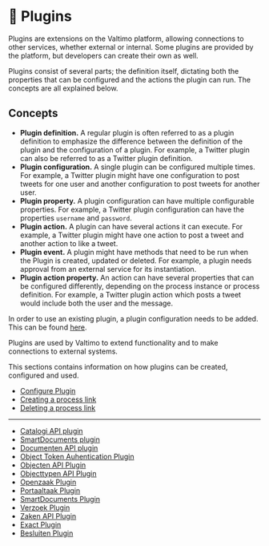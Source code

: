 # 🔌 Plugins

Plugins are extensions on the Valtimo platform, allowing connections to other services, whether external or internal. Some plugins are provided by the platform, but developers can create their own as well.

Plugins consist of several parts; the definition itself, dictating both the properties that can be configured and the actions the plugin can run. The concepts are all explained below.

## Concepts

* **Plugin definition.** A regular plugin is often referred to as a plugin definition to emphasize the difference between the definition of the plugin and the configuration of a plugin. For example, a Twitter plugin can also be referred to as a Twitter plugin definition.
* **Plugin configuration.** A single plugin can be configured multiple times. For example, a Twitter plugin might have one configuration to post tweets for one user and another configuration to post tweets for another user.
* **Plugin property.** A plugin configuration can have multiple configurable properties. For example, a Twitter plugin configuration can have the properties `username` and `password`.
* **Plugin action.** A plugin can have several actions it can execute. For example, a Twitter plugin might have one action to post a tweet and another action to like a tweet.
* **Plugin event.** A plugin might have methods that need to be run when the Plugin is created, updated or deleted. For example, a plugin needs approval from an external service for its instantiation.
* **Plugin action property.** An action can have several properties that can be configured differently, depending on the process instance or process definition. For example, a Twitter plugin action which posts a tweet would include both the user and the message.

In order to use an existing plugin, a plugin configuration needs to be added. This can be found [here](configure-plugin.md).

Plugins are used by Valtimo to extend functionality and to make connections to external systems.

This sections contains information on how plugins can be created, configured and used.

* [Configure Plugin](configure-plugin.md)
* [Creating a process link](../../using-valtimo/plugin/create-process-link.md)
* [Deleting a process link](../../using-valtimo/plugin/delete-process-link.md)

***

* [Catalogi API plugin](../zgw/zgw-plugins/configure-catalogi-api-plugin.md)
* [SmartDocuments plugin](configure-smartdocuments-plugin.md)
* [Documenten API plugin](../zgw/zgw-plugins/configure-documenten-api-plugin.md)
* [Object Token Auhentication Plugin](../zgw/zgw-plugins/configure-object-token-authentication-plugin.md)
* [Objecten API Plugin](../zgw/zgw-plugins/configure-objecten-api-plugin.md)
* [Objecttypen API Plugin](../zgw/zgw-plugins/configure-objecttypen-api-plugin.md)
* [Openzaak Plugin](../zgw/zgw-plugins/configure-openzaak-plugin.md)
* [Portaaltaak Plugin](../zgw/zgw-plugins/configure-portaaltaak-plugin.md)
* [SmartDocuments Plugin](configure-smartdocuments-plugin.md)
* [Verzoek Plugin](../zgw/zgw-plugins/configure-verzoek-plugin.md)
* [Zaken API Plugin](../zgw/zgw-plugins/configure-zaken-api-plugin.md)
* [Exact Plugin](configure-exact-plugin.md)
* [Besluiten Plugin](../zgw/zgw-plugins/configure-besluiten-api-plugin.md)
